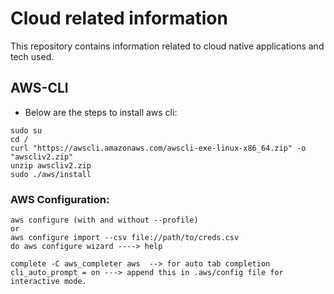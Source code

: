 # Cloud related information

This repository contains information related to cloud native applications and tech used.

## AWS-CLI

- Below are the steps to install aws cli:

```
sudo su
cd /
curl "https://awscli.amazonaws.com/awscli-exe-linux-x86_64.zip" -o "awscliv2.zip"
unzip awscliv2.zip
sudo ./aws/install
```

### AWS Configuration:

```
aws configure (with and without --profile) 
or
aws configure import --csv file://path/to/creds.csv
do aws configure wizard ----> help

complete -C aws_completer aws  --> for auto tab completion
cli_auto_prompt = on ---> append this in .aws/config file for interactive mode.
```
